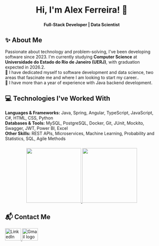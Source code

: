 <h1 align="center">Hi, I'm Alex Ferreira! 👋</h1>

###

<p align="center">
  <strong>Full-Stack Developer | Data Scientist </strong>
</p>

###

<h2 align="left">✨ About Me</h2>

<p align="left">
  Passionate about technology and problem-solving, I've been developing software since 2023. I'm currently studying <strong>Computer Science</strong> at <strong>Universidade do Estado do Rio de Janeiro (UERJ)</strong>, with graduation expected in 2026.2.<br>
  🎯 I have dedicated myself to software development and data science, two areas that fascinate me and where I am looking to start my career..<br>
  🎲 I have more than a year of experience with Java backend development.
</p>

###

<h2 align="left">💻 Technologies I've Worked With</h2>

<p align="left">
  <strong>Languages & Frameworks:</strong> Java, Spring, Angular, TypeScript, JavaScript, C#, HTML, CSS, Python<br>
  <strong>Databases & Tools:</strong> MySQL, PostgreSQL, Docker, Git, JUnit, Mockito, Swagger, JWT, Power BI, Excel<br>
  <strong>Other Skills:</strong> REST APIs, Microservices, Machine Learning, Probability and Statistics, SQL, Agile Methods
</p>

###

<div align="center">
  <a href="https://github.com/AlexFerreira10">
    <img loading="lazy" height="180em" src="https://github-readme-stats.vercel.app/api/top-langs/?username=AlexFerreira10&layout=compact&langs_count=7&theme=dracula"/>
    <img loading="lazy" height="180em" src="https://github-readme-stats.vercel.app/api?username=AlexFerreira10&show_icons=true&theme=dracula&include_all_commits=true&count_private=true"/>
  </a>
</div>

###

<h2 align="left">📬 Contact Me</h2>

<div align="left">
  <a href="https://www.linkedin.com/in/alexferreira92" target="_blank">
    <img src="https://raw.githubusercontent.com/maurodesouza/profile-readme-generator/master/src/assets/icons/social/linkedin/default.svg" width="52" height="40" alt="LinkedIn logo" />
  </a>
  <a href="mailto:correaferreiraalex92@gmail.com" target="_blank">
    <img src="https://raw.githubusercontent.com/maurodesouza/profile-readme-generator/master/src/assets/icons/social/gmail/default.svg" width="52" height="40" alt="Gmail logo" />
  </a>
</div>

###
